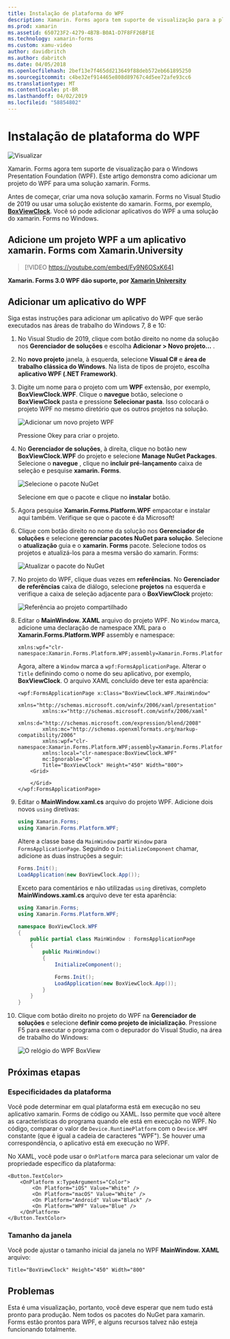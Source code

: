 ```yaml
---
title: Instalação de plataforma do WPF
description: Xamarin. Forms agora tem suporte de visualização para a plataforma do WPF
ms.prod: xamarin
ms.assetid: 650723F2-4279-4B7B-B0A1-D7F8FF26BF1E
ms.technology: xamarin-forms
ms.custom: xamu-video
author: davidbritch
ms.author: dabritch
ms.date: 04/05/2018
ms.openlocfilehash: 2bef13e7f465dd213649f88deb572eb661895250
ms.sourcegitcommit: c4be32ef914465e808d89767c4d5ee72afe93cc6
ms.translationtype: MT
ms.contentlocale: pt-BR
ms.lasthandoff: 04/02/2019
ms.locfileid: "58854802"
---
```

# <a name="wpf-platform-setup"></a>Instalação de plataforma do WPF

![Visualizar](~/media/shared/preview.png)

Xamarin. Forms agora tem suporte de visualização para o Windows Presentation Foundation (WPF). Este artigo demonstra como adicionar um projeto do WPF para uma solução xamarin. Forms.

Antes de começar, criar uma nova solução xamarin. Forms no Visual Studio de 2019 ou usar uma solução existente do xamarin. Forms, por exemplo, [ **BoxViewClock**](https://developer.xamarin.com/samples/xamarin-forms/BoxView/BoxViewClock/). Você só pode adicionar aplicativos do WPF a uma solução do xamarin. Forms no Windows.

## <a name="add-a-wpf-project-to-a-xamarinforms-app-with-xamarinuniversity"></a>Adicione um projeto WPF a um aplicativo xamarin. Forms com Xamarin.University

> [!VIDEO https://youtube.com/embed/Fy9N6OSxK64]

**Xamarin. Forms 3.0 WPF dão suporte, por [Xamarin University](https://university.xamarin.com/)**

## <a name="adding-a-wpf-app"></a>Adicionar um aplicativo do WPF

Siga estas instruções para adicionar um aplicativo do WPF que serão executados nas áreas de trabalho do Windows 7, 8 e 10:

1. No Visual Studio de 2019, clique com botão direito no nome da solução nos **Gerenciador de soluções** e escolha **Adicionar > Novo projeto...** .

2. No **novo projeto** janela, à esquerda, selecione **Visual C#** e **área de trabalho clássica do Windows**. Na lista de tipos de projeto, escolha **aplicativo WPF (.NET Framework)**. 

3. Digite um nome para o projeto com um **WPF** extensão, por exemplo, **BoxViewClock.WPF**. Clique o **navegue** botão, selecione o **BoxViewClock** pasta e pressione **Selecionar pasta**. Isso colocará o projeto WPF no mesmo diretório que os outros projetos na solução.

    ![Adicionar um novo projeto WPF](wpf-images/add-new-project.png "adicionar um novo projeto WPF")

    Pressione Okey para criar o projeto.

4. No **Gerenciador de soluções**, à direita, clique no botão new **BoxViewClock.WPF** do projeto e selecione **Manage NuGet Packages**. Selecione o **navegue** , clique no **incluir pré-lançamento** caixa de seleção e pesquise **xamarin. Forms**.

    ![Selecione o pacote NuGet](wpf-images/select-nuget-package.png "selecione o pacote NuGet")

    Selecione em que o pacote e clique no **instalar** botão.

5. Agora pesquise **Xamarin.Forms.Platform.WPF** empacotar e instalar aqui também. Verifique se que o pacote é da Microsoft!

6. Clique com botão direito no nome da solução nos **Gerenciador de soluções** e selecione **gerenciar pacotes NuGet para solução**. Selecione o **atualização** guia e o **xamarin. Forms** pacote. Selecione todos os projetos e atualizá-los para a mesma versão do xamarin. Forms:

    ![Atualizar o pacote do NuGet](wpf-images/update-nuget-package.png "atualizar o pacote NuGet") 

7. No projeto do WPF, clique duas vezes em **referências**. No **Gerenciador de referências** caixa de diálogo, selecione **projetos** na esquerda e verifique a caixa de seleção adjacente para o **BoxViewClock** projeto:

    ![Referência ao projeto compartilhado](wpf-images/reference-shared-project.png "referência ao projeto compartilhado")

8. Editar o **MainWindow. XAML** arquivo do projeto WPF. No `Window` marca, adicione uma declaração de namespace XML para o **Xamarin.Forms.Platform.WPF** assembly e namespace:

    ```xaml
    xmlns:wpf="clr-namespace:Xamarin.Forms.Platform.WPF;assembly=Xamarin.Forms.Platform.WPF"
    ```

    Agora, altere a `Window` marca a `wpf:FormsApplicationPage`. Alterar o `Title` definindo como o nome do seu aplicativo, por exemplo, **BoxViewClock**. O arquivo XAML concluído deve ter esta aparência:

    ```xaml
    <wpf:FormsApplicationPage x:Class="BoxViewClock.WPF.MainWindow"
            xmlns="http://schemas.microsoft.com/winfx/2006/xaml/presentation"
            xmlns:x="http://schemas.microsoft.com/winfx/2006/xaml"
            xmlns:d="http://schemas.microsoft.com/expression/blend/2008"
            xmlns:mc="http://schemas.openxmlformats.org/markup-compatibility/2006"
            xmlns:wpf="clr-namespace:Xamarin.Forms.Platform.WPF;assembly=Xamarin.Forms.Platform.WPF"
            xmlns:local="clr-namespace:BoxViewClock.WPF"
            mc:Ignorable="d"
            Title="BoxViewClock" Height="450" Width="800">
        <Grid>
        
        </Grid>
    </wpf:FormsApplicationPage>
    ```

9. Editar o **MainWindow.xaml.cs** arquivo do projeto WPF. Adicione dois novos `using` diretivas:

    ```csharp
    using Xamarin.Forms;
    using Xamarin.Forms.Platform.WPF;
    ```

    Altere a classe base da `MainWindow` partir `Window` para `FormsApplicationPage`. Seguindo o `InitializeComponent` chamar, adicione as duas instruções a seguir:

    ```csharp
    Forms.Init();
    LoadApplication(new BoxViewClock.App());
    ```
    
    Exceto para comentários e não utilizadas `using` diretivas, completo **MainWindows.xaml.cs** arquivo deve ter esta aparência:

    ```csharp
    using Xamarin.Forms;
    using Xamarin.Forms.Platform.WPF;

    namespace BoxViewClock.WPF
    {
        public partial class MainWindow : FormsApplicationPage
        {
            public MainWindow()
            {
                InitializeComponent();

                Forms.Init();
                LoadApplication(new BoxViewClock.App());
            }
        }
    }
    ```

10. Clique com botão direito no projeto do WPF na **Gerenciador de soluções** e selecione **definir como projeto de inicialização**. Pressione F5 para executar o programa com o depurador do Visual Studio, na área de trabalho do Windows:

    ![O relógio do WPF BoxView](wpf-images/wpf-boxviewclock.png "BoxView relógio do WPF" )

## <a name="next-steps"></a>Próximas etapas

### <a name="platform-specifics"></a>Especificidades da plataforma

Você pode determinar em qual plataforma está em execução no seu aplicativo xamarin. Forms de código ou XAML. Isso permite que você altere as características do programa quando ele está em execução no WPF. No código, comparar o valor de `Device.RuntimePlatform` com o `Device.WPF` constante (que é igual a cadeia de caracteres "WPF"). Se houver uma correspondência, o aplicativo está em execução no WPF.

No XAML, você pode usar o `OnPlatform` marca para selecionar um valor de propriedade específico da plataforma:

```xaml
<Button.TextColor>
    <OnPlatform x:TypeArguments="Color">
        <On Platform="iOS" Value="White" />
        <On Platform="macOS" Value="White" />
        <On Platform="Android" Value="Black" />
        <On Platform="WPF" Value="Blue" />
    </OnPlatform>
</Button.TextColor>
```

### <a name="window-size"></a>Tamanho da janela

Você pode ajustar o tamanho inicial da janela no WPF **MainWindow. XAML** arquivo:

```xaml
Title="BoxViewClock" Height="450" Width="800"
```

## <a name="issues"></a>Problemas

Esta é uma visualização, portanto, você deve esperar que nem tudo está pronto para produção. Nem todos os pacotes do NuGet para xamarin. Forms estão prontos para WPF, e alguns recursos talvez não esteja funcionando totalmente.

